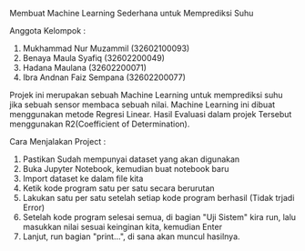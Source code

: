 Membuat Machine Learning Sederhana untuk Memprediksi Suhu

Anggota Kelompok :
1. Mukhammad Nur Muzammil   (32602100093)
2. Benaya Maula Syafiq      (32602200049)
3. Hadana Maulana           (32602200071)
4. Ibra Andnan Faiz Sempana (32602200077)

Projek ini merupakan sebuah Machine Learning untuk memprediksi suhu jika sebuah sensor membaca sebuah nilai. 
Machine Learning ini dibuat menggunakan metode Regresi Linear. Hasil Evaluasi dalam projek Tersebut menggunakan R2(Coefficient of Determination).

Cara Menjalakan Project :
1. Pastikan Sudah mempunyai dataset yang akan digunakan
2. Buka Jupyter Notebook, kemudian buat notebook baru
3. Import dataset ke dalam file kita
4. Ketik kode program satu per satu secara berurutan
5. Lakukan satu per satu setelah setiap kode program berhasil (Tidak trjadi Error)
6. Setelah kode program selesai semua, di bagian "Uji Sistem" kira run, lalu masukkan nilai sesuai keinginan kita, kemudian Enter
7. Lanjut, run bagian "print...", di sana akan muncul hasilnya.
